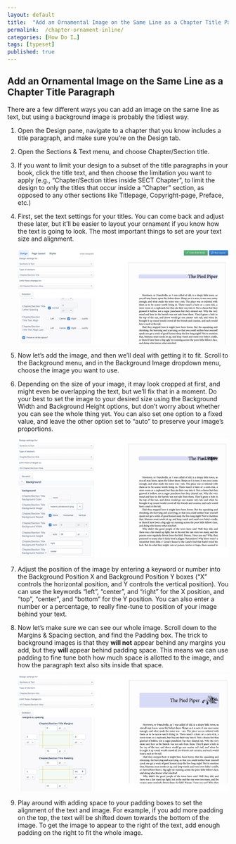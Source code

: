```yaml
---
layout: default
title:  "Add an Ornamental Image on the Same Line as a Chapter Title Paragraph"
permalink:  /chapter-ornament-inline/
categories: [How Do I…]
tags: [typeset]
published: true
---
```


<section data-type="chapter" class="hsecchapter" data-hederis-type="hsecchapter" id="chapter-ornament-inline" data-pi-attrs="id: chapter-ornament-inline; data-tags: typeset;" role="doc-chapter" data-tags="typeset" data-author-name=" " data-book-title=" " title="Add an Ornamental Image on the Same Line as a Chapter Title Paragraph"><h1 data-hederis-type="hblkchaptitle" class="hblkchaptitle" id="pMiKcIuIr">Add an Ornamental Image on the Same Line as a Chapter Title Paragraph</h1><p class="hblkp" data-hederis-type="hblkp" id="ppV2P6oYk">There are a few different ways you can add an image on the same line as text, but using a background image is probably the tidiest way.</p><ol class="hwprnumlist" data-hederis-type="hwprnumlist" id="pnOcohisk"><li class="hblkoli" data-hederis-type="hblkoli" id="lij8Uailju"><p class="hblkoli" data-hederis-type="hblklip" id="pdHDWHn4N">Open the Design pane, navigate to a chapter that you know includes a title paragraph, and make sure you&#8217;re on the Design tab.</p></li><li class="hblkoli" data-hederis-type="hblkoli" id="ligkhps2GC"><p class="hblkoli" data-hederis-type="hblklip" id="pYRja21AP">Open the Sections &amp; Text menu, and choose Chapter/Section title.</p></li><li class="hblkoli" data-hederis-type="hblkoli" id="lilooDqq8M"><p class="hblkoli" data-hederis-type="hblklip" id="pXa21xlDQ">If you want to limit your design to a subset of the title paragraphs in your book, click the title text, and then choose the limitation you want to apply (e.g., &#8220;Chapter/Section titles inside SECT Chapter&#8221;, to limit the design to only the titles that occur inside a &#8220;Chapter&#8221; section, as opposed to any other sections like Titlepage, Copyright-page, Preface, etc.)</p></li><li class="hblkoli" data-hederis-type="hblkoli" id="liMvrT31cG"><p class="hblkoli" data-hederis-type="hblklip" id="p0KU7Vxq4">First, set the text settings for your titles. You can come back and adjust these later, but it&#8217;ll be easier to layout your ornament if you know how the text is going to look. The most important things to set are your text size and alignment.</p><img data-hederis-type="hblkimg" class="hblkimg" id="p0fHH41cc" src="/images/chapter_ornament_basics.png" data-img-src="chapter_ornament_basics.png"/></li><li class="hblkoli" data-hederis-type="hblkoli" id="li8ul7CFTL"><p class="hblkoli" data-hederis-type="hblklip" id="p6KIaT4rv">Now let&#8217;s add the image, and then we&#8217;ll deal with getting it to fit. Scroll to the Background menu, and in the Background Image dropdown menu, choose the image you want to use.</p></li><li class="hblkoli" data-hederis-type="hblkoli" id="liND1esPrD"><p class="hblkoli" data-hederis-type="hblklip" id="pBAPQiTXc">Depending on the size of your image, it may look cropped at first, and might even be overlapping the text, but we&#8217;ll fix that in a moment. Do your best to set the image to your desired size using the Background Width and Background Height options, but don&#8217;t worry about whether you can see the whole thing yet. You can also set one option to a fixed value, and leave the other option set to &#8220;auto&#8221; to preserve your image&#8217;s proportions.</p><img data-hederis-type="hblkimg" class="hblkimg" id="pkRcETiEl" src="/images/chapter_ornament_0.png" data-img-src="chapter_ornament_0.png"/></li><li class="hblkoli" data-hederis-type="hblkoli" id="lizFmsMOKB"><p class="hblkoli" data-hederis-type="hblklip" id="pT0OD7psg">Adjust the position of the image by entering a keyword or number into the Background Position X and Background Position Y boxes (&#8220;X&#8221; controls the horizontal position, and Y controls the vertical position). You can use the keywords &#8220;left&#8221;, &#8220;center&#8221;, and &#8220;right&#8221; for the X position, and &#8220;top&#8221;, &#8220;center&#8221;, and &#8220;bottom&#8221; for the Y position. You can also enter a number or a percentage, to really fine-tune to position of your image behind your text.</p></li><li class="hblkoli" data-hederis-type="hblkoli" id="lip4Rj5wP5"><p class="hblkoli" data-hederis-type="hblklip" id="pVzMK6EuY">Now let&#8217;s make sure we can see our whole image. Scroll down to the Margins &amp; Spacing section, and find the Padding box. The trick to background images is that they <strong class="hspanstrong" data-hederis-type="hspanstrong" id="p21KYwjq1">will not</strong> appear behind any margins you add, but they <strong class="hspanstrong" data-hederis-type="hspanstrong" id="pa3q7HTXx">will</strong> appear behind padding space. This means we can use padding to fine tune both how much space is allotted to the image, and how the paragraph text also sits inside that space.</p><img data-hederis-type="hblkimg" class="hblkimg" id="pwhjoH81k" src="/images/chapter_ornament_done.png" data-img-src="chapter_ornament_done.png"/></li><li class="hblkoli" data-hederis-type="hblkoli" id="lilzgcY5Ir"><p class="hblkoli" data-hederis-type="hblklip" id="p3aCWZgyL">Play around with adding space to your padding boxes to set the alignment of the text and image. For example, if you add more padding on the top, the text will be shifted down towards the bottom of the image. To get the image to appear to the right of the text, add enough padding on the right to fit the whole image.</p></li></ol></section>